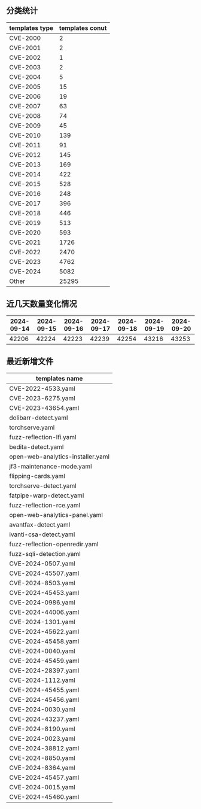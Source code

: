 ## 分类统计
| templates type | templates conut | 
| --- | --- |
| CVE-2000 | 2 |
| CVE-2001 | 2 |
| CVE-2002 | 1 |
| CVE-2003 | 2 |
| CVE-2004 | 5 |
| CVE-2005 | 15 |
| CVE-2006 | 19 |
| CVE-2007 | 63 |
| CVE-2008 | 74 |
| CVE-2009 | 45 |
| CVE-2010 | 139 |
| CVE-2011 | 91 |
| CVE-2012 | 145 |
| CVE-2013 | 169 |
| CVE-2014 | 422 |
| CVE-2015 | 528 |
| CVE-2016 | 248 |
| CVE-2017 | 396 |
| CVE-2018 | 446 |
| CVE-2019 | 513 |
| CVE-2020 | 593 |
| CVE-2021 | 1726 |
| CVE-2022 | 2470 |
| CVE-2023 | 4762 |
| CVE-2024 | 5082 |
| Other | 25295 |
## 近几天数量变化情况
|2024-09-14 | 2024-09-15 | 2024-09-16 | 2024-09-17 | 2024-09-18 | 2024-09-19 | 2024-09-20|
|--- | ------ | ------ | ------ | ------ | ------ | ---|
|42206 | 42224 | 42223 | 42239 | 42254 | 43216 | 43253|
## 最近新增文件
| templates name | 
| --- |
| CVE-2022-4533.yaml |
| CVE-2023-6275.yaml |
| CVE-2023-43654.yaml |
| dolibarr-detect.yaml |
| torchserve.yaml |
| fuzz-reflection-lfi.yaml |
| bedita-detect.yaml |
| open-web-analytics-installer.yaml |
| jf3-maintenance-mode.yaml |
| flipping-cards.yaml |
| torchserve-detect.yaml |
| fatpipe-warp-detect.yaml |
| fuzz-reflection-rce.yaml |
| open-web-analytics-panel.yaml |
| avantfax-detect.yaml |
| ivanti-csa-detect.yaml |
| fuzz-reflection-openredir.yaml |
| fuzz-sqli-detection.yaml |
| CVE-2024-0507.yaml |
| CVE-2024-45507.yaml |
| CVE-2024-8503.yaml |
| CVE-2024-45453.yaml |
| CVE-2024-0986.yaml |
| CVE-2024-44006.yaml |
| CVE-2024-1301.yaml |
| CVE-2024-45622.yaml |
| CVE-2024-45458.yaml |
| CVE-2024-0040.yaml |
| CVE-2024-45459.yaml |
| CVE-2024-28397.yaml |
| CVE-2024-1112.yaml |
| CVE-2024-45455.yaml |
| CVE-2024-45456.yaml |
| CVE-2024-0030.yaml |
| CVE-2024-43237.yaml |
| CVE-2024-8190.yaml |
| CVE-2024-0023.yaml |
| CVE-2024-38812.yaml |
| CVE-2024-8850.yaml |
| CVE-2024-8364.yaml |
| CVE-2024-45457.yaml |
| CVE-2024-0015.yaml |
| CVE-2024-45460.yaml |
